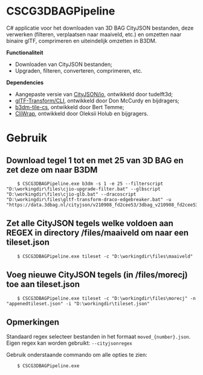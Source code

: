 # CSCG3DBAGPipeline

  C# applicatie voor het downloaden van 3D BAG CityJSON bestanden, deze verwerken (filteren, verplaatsen naar maaiveld, etc.) en omzetten naar binaire glTF, comprimeren en uiteindelijk omzetten in B3DM.
  
  **Functionaliteit**
  - Downloaden van CityJSON bestanden;
  - Upgraden, filteren, converteren, comprimeren, etc.

  **Dependencies**
  - Aangepaste versie van [CityJSON/io](https://github.com/cityjson/cjio), ontwikkeld door tudelft3d;
  - [glTF-Transform/CLI](https://github.com/donmccurdy/glTF-Transform), ontwikkeld door Don McCurdy en bijdragers;
  - [b3dm-tile-cs](https://github.com/bertt/b3dm-tile-cs), ontwikkeld door Bert Temme;
  - [CliWrap](https://github.com/Tyrrrz/CliWrap), ontwikkeld door Oleksii Holub en bijgragers.

# Gebruik

## Download tegel 1 tot en met 25 van 3D BAG en zet deze om naar B3DM
```
    $ CSCG3DBAGPipeline.exe b3dm -s 1 -e 25 --filterscript "D:\workingdir\files\cjio-upgrade-filter.bat" --glbscript "D:\workingdir\files\cjio-glb.bat" --dracoscript "D:\workingdir\files\gltf-transform-draco-edgebreaker.bat" -u "https://data.3dbag.nl/cityjson/v210908_fd2cee53/3dbag_v210908_fd2cee53_{0}"
```

## Zet alle CityJSON tegels welke voldoen aan REGEX in directory /files/maaiveld om naar een tileset.json
```
    $ CSCG3DBAGPipeline.exe tileset -c "D:\workingdir\files\maaiveld"
```

## Voeg nieuwe CityJSON tegels (in /files/morecj) toe aan tileset.json
```
    $ CSCG3DBAGPipeline.exe tileset -c "D:\workingdir\files\morecj" -n "appenedtileset.json" -i "D:\workingdir\tileset.json"
```

## Opmerkingen

Standaard regex selecteer bestanden in het formaat `moved_{number}.json`. Eigen regex kan worden gebruikt: `--cityjsonregex`

Gebruik onderstaande commando om alle opties te zien:
```
    $ CSCG3DBAGPipeline.exe
```
